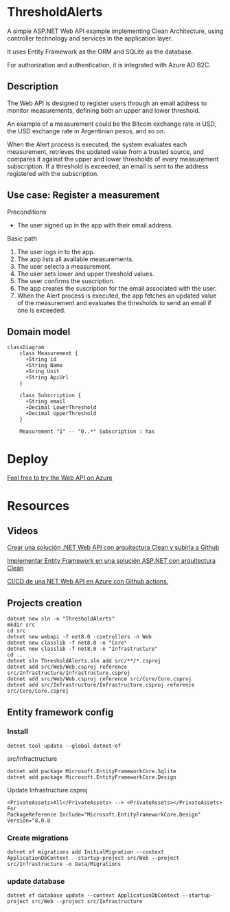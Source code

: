 # ThresholdAlerts
A simple ASP.NET Web API example implementing Clean Architecture, using controller technology and services in the application layer.

It uses Entity Framework as the ORM and SQLite as the database.

For authorization and authentication, it is integrated with Azure AD B2C.

## Description
The Web API is designed to register users through an email address to monitor measurements, defining both an upper and lower threshold.

An example of a measurement could be the Bitcoin exchange rate in USD, the USD exchange rate in Argentinian pesos, and so on.

When the Alert process is executed, the system evaluates each measurement, retrieves the updated value from a trusted source, and compares it against the upper and lower thresholds of every measurement subscription. If a threshold is exceeded, an email is sent to the address registered with the subscription.

## Use case: Register a measurement
Preconditions
- The user signed up in the app with their email address.

Basic path
1. The user logs in to the app.
2. The app lists all available measurements.
3. The user selects a measurement.
4. The user sets lower and upper threshold values.
5. The user confirms the suscription.
6. The app creates the suscription for the email associated with the user.
7. When the Alert process is executed, the app fetches an updated value of the measurement and evaluates the thresholds to send an email if one is exceeded.

## Domain model

```mermaid
classDiagram
    class Measurement {
      +String id
      +String Name
      +Sring Unit
      +String ApiUrl
    }

    class Subscription {
      +String email
      +Decimal LowerThreshold
      +Decimal UpperThreshold
    }

    Measurement "1" -- "0..*" Subscription : has
```


# Deploy
[Feel free to try the Web API on Azure](https://thresholdalerts-d5cwedg3awhwcuee.eastus-01.azurewebsites.net/swagger) 


# Resources
## Videos
[Crear una solución .NET Web API con arquitectura Clean y subirla a Github](https://youtu.be/-KbphJMaqzs?si=tEEmXpfVvrwaOdcZ)

[Implementar Entity Framework en una solución ASP.NET con arquitectura Clean](https://youtu.be/gt9G0AZVlvI?si=3i0IR1qPLPzk-UYO)

[CI/CD de una NET Web API en Azure con Github actions.](https://youtu.be/9s2GDa4Uj1k?si=2grLUnSkHu-fC1F4)

## Projects creation
```
dotnet new sln -n "ThresholdAlerts"
mkdir src
cd src
dotnet new webapi -f net8.0 -controllers -n Web
dotnet new classlib -f net8.0 -n "Core"
dotnet new classlib -f net8.0 -n "Infrastructure"
cd ..
dotnet sln ThresholdAlerts.sln add src/**/*.csproj
dotnet add src/Web/Web.csproj reference src/Infrastructure/Infrastructure.csproj
dotnet add src/Web/Web.csproj reference src/Core/Core.csproj
dotnet add src/Infrastructure/Infrastructure.csproj reference src/Core/Core.csproj
```

## Entity framework config
### Install
```
dotnet tool update --global dotnet-ef
```
src/Infractructure
```
dotnet add package Microsoft.EntityFrameworkCore.Sqlite
dotnet add package Microsoft.EntityFrameworkCore.Design
```
Update Infrastructure.csproj
```
<PrivateAssets>All</PrivateAssets> --> <PrivateAssets></PrivateAssets>
For
PackageReference Include="Microsoft.EntityFrameworkCore.Design" Version="8.0.8
```


### Create migrations
```
dotnet ef migrations add InitialMigration --context ApplicationDbContext --startup-project src/Web --project src/Infrastructure -o Data/Migrations
```
### update database
```
dotnet ef database update --context ApplicationDbContext --startup-project src/Web --project src/Infrastructure
```